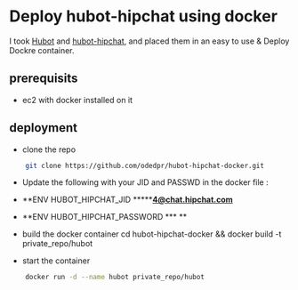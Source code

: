 # Deploy hubot-hipchat using docker

I took [Hubot](https://github.com/github/hubot) and [hubot-hipchat](https://github.com/hipchat/hubot-hipchat), 
and placed them in an easy to use & Deploy Dockre container. 

## prerequisits

- ec2 with docker installed on it

## deployment
- clone the repo
```bash
    git clone https://github.com/odedpr/hubot-hipchat-docker.git
```
- Update the following with your JID and PASSWD in the docker file :
- **ENV     HUBOT_HIPCHAT_JID *******4@chat.hipchat.com**
- **ENV     HUBOT_HIPCHAT_PASSWORD *** **

- build the docker container
    cd hubot-hipchat-docker && docker build -t private_repo/hubot

- start the container
```bash
    docker run -d --name hubot private_repo/hubot
```